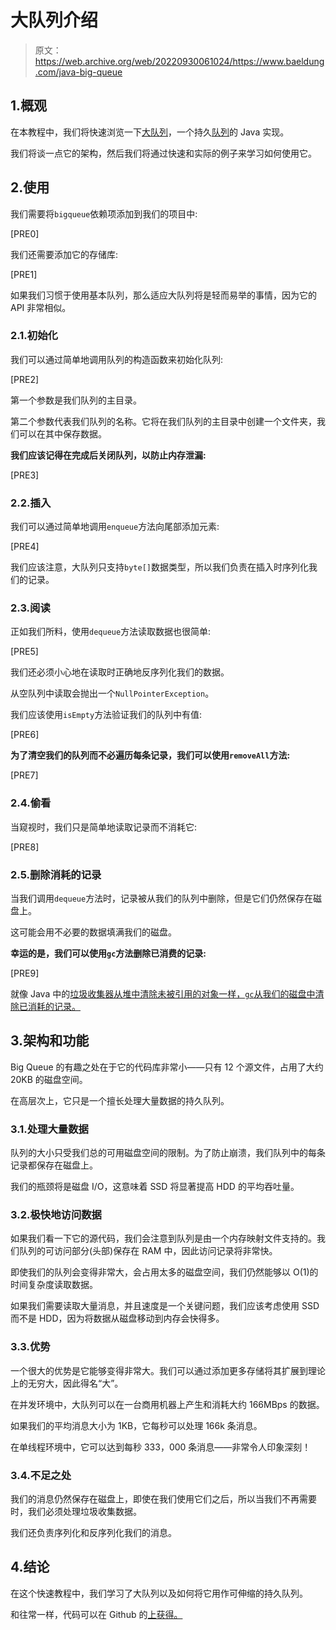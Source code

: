 # 大队列介绍

> 原文：<https://web.archive.org/web/20220930061024/https://www.baeldung.com/java-big-queue>

## 1.概观

在本教程中，我们将快速浏览一下[大队列](https://web.archive.org/web/20221126215513/https://github.com/bulldog2011/bigqueue)，一个持久[队列](/web/20221126215513/https://www.baeldung.com/java-queue)的 Java 实现。

我们将谈一点它的架构，然后我们将通过快速和实际的例子来学习如何使用它。

## 2.使用

我们需要将`bigqueue`依赖项添加到我们的项目中:

[PRE0]

我们还需要添加它的存储库:

[PRE1]

如果我们习惯于使用基本队列，那么适应大队列将是轻而易举的事情，因为它的 API 非常相似。

### 2.1.初始化

我们可以通过简单地调用队列的构造函数来初始化队列:

[PRE2]

第一个参数是我们队列的主目录。

第二个参数代表我们队列的名称。它将在我们队列的主目录中创建一个文件夹，我们可以在其中保存数据。

**我们应该记得在完成后关闭队列，以防止内存泄漏:**

[PRE3]

### 2.2.插入

我们可以通过简单地调用`enqueue`方法向尾部添加元素:

[PRE4]

我们应该注意，大队列只支持`byte[]`数据类型，所以我们负责在插入时序列化我们的记录。

### 2.3.阅读

正如我们所料，使用`dequeue`方法读取数据也很简单:

[PRE5]

我们还必须小心地在读取时正确地反序列化我们的数据。

从空队列中读取会抛出一个`NullPointerException`。

我们应该使用`isEmpty`方法验证我们的队列中有值:

[PRE6]

**为了清空我们的队列而不必遍历每条记录，我们可以使用`removeAll`方法:**

[PRE7]

### 2.4.偷看

当窥视时，我们只是简单地读取记录而不消耗它:

[PRE8]

### 2.5.删除消耗的记录

当我们调用`dequeue`方法时，记录被从我们的队列中删除，但是它们仍然保存在磁盘上。

这可能会用不必要的数据填满我们的磁盘。

**幸运的是，我们可以使用`gc`方法删除已消费的记录:**

[PRE9]

就像 Java 中的[垃圾收集器从堆中清除未被引用的对象一样，`gc`从我们的磁盘中清除已消耗的记录。](/web/20221126215513/https://www.baeldung.com/java-system-gc)

## 3.架构和功能

Big Queue 的有趣之处在于它的代码库非常小——只有 12 个源文件，占用了大约 20KB 的磁盘空间。

在高层次上，它只是一个擅长处理大量数据的持久队列。

### 3.1.处理大量数据

队列的大小只受我们总的可用磁盘空间的限制。为了防止崩溃，我们队列中的每条记录都保存在磁盘上。

我们的瓶颈将是磁盘 I/O，这意味着 SSD 将显著提高 HDD 的平均吞吐量。

### 3.2.极快地访问数据

如果我们看一下它的源代码，我们会注意到队列是由一个内存映射文件支持的。我们队列的可访问部分(头部)保存在 RAM 中，因此访问记录将非常快。

即使我们的队列会变得非常大，会占用太多的磁盘空间，我们仍然能够以 O(1)的时间复杂度读取数据。

如果我们需要读取大量消息，并且速度是一个关键问题，我们应该考虑使用 SSD 而不是 HDD，因为将数据从磁盘移动到内存会快得多。

### 3.3.优势

一个很大的优势是它能够变得非常大。我们可以通过添加更多存储将其扩展到理论上的无穷大，因此得名“大”。

在并发环境中，大队列可以在一台商用机器上产生和消耗大约 166MBps 的数据。

如果我们的平均消息大小为 1KB，它每秒可以处理 166k 条消息。

在单线程环境中，它可以达到每秒 333，000 条消息——非常令人印象深刻！

### 3.4.不足之处

我们的消息仍然保存在磁盘上，即使在我们使用它们之后，所以当我们不再需要时，我们必须处理垃圾收集数据。

我们还负责序列化和反序列化我们的消息。

## 4.结论

在这个快速教程中，我们学习了大队列以及如何将它用作可伸缩的持久队列。

和往常一样，代码可以在 Github 的[上获得。](https://web.archive.org/web/20221126215513/https://github.com/eugenp/tutorials/tree/master/data-structures)